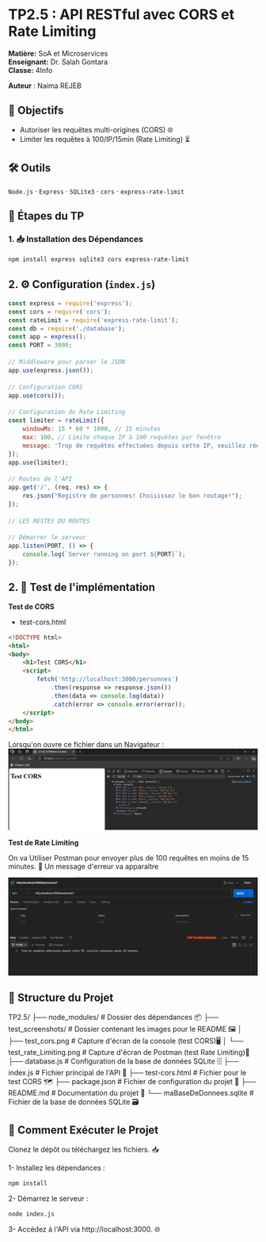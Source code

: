 # TP2.5 : API RESTful avec CORS et Rate Limiting  
**Matière:** SoA et Microservices  
**Enseignant:** Dr. Salah Gontara  
**Classe:** 4Info  

**Auteur** : Naima REJEB

## 🎯 Objectifs  
- Autoriser les requêtes multi-origines (CORS) 🌐  
- Limiter les requêtes à 100/IP/15min (Rate Limiting) ⏳  

## 🛠️ Outils  
`Node.js` · `Express` · `SQLite3` · `cors` · `express-rate-limit`  

## 📝 Étapes du TP

### 1. 📥 Installation des Dépendances
```bash
npm install express sqlite3 cors express-rate-limit
```

## 2. ⚙️ Configuration (`index.js`)  


```javascript
const express = require('express');
const cors = require('cors');
const rateLimit = require('express-rate-limit');
const db = require('./database');
const app = express();
const PORT = 3000;

// Middleware pour parser le JSON
app.use(express.json());

// Configuration CORS
app.use(cors());

// Configuration du Rate Limiting
const limiter = rateLimit({
    windowMs: 15 * 60 * 1000, // 15 minutes
    max: 100, // Limite chaque IP à 100 requêtes par fenêtre
    message: 'Trop de requêtes effectuées depuis cette IP, veuillez réessayer après 15 minutes.'
});
app.use(limiter);

// Routes de l'API
app.get('/', (req, res) => {
    res.json("Registre de personnes! Choisissez le bon routage!");
});

// LES RESTES DU ROUTES 

// Démarrer le serveur
app.listen(PORT, () => {
    console.log(`Server running on port ${PORT}`);
}); 
```

## 2. 🧪 Test de l'implémentation

**Test de CORS**
* test-cors.html  
```html
<!DOCTYPE html>
<html>
<body>
    <h1>Test CORS</h1>
    <script>
        fetch('http://localhost:3000/personnes')
            .then(response => response.json())
            .then(data => console.log(data))
            .catch(error => console.error(error));
    </script>
</body>
</html>
```

Lorsqu'on ouvre ce fichier dans un Navigateur : 
![test-cors](test_screenshots/test_cors.png)

**Test de Rate Limiting**

On va Utiliser Postman pour envoyer plus de 100 requêtes en moins de 15 minutes. 🚀
Un message d'erreur va apparaître 

![test-rate-limiting](test_screenshots/test_rate_limiting.png)


## 📂 Structure du Projet

TP2.5/
├── node_modules/                # Dossier des dépendances 📦
├── test_screenshots/            # Dossier contenant les images pour le README 🖼️
│   ├── test_cors.png            # Capture d'écran de la console (test CORS)🖥️
│   └── test_rate_Limiting.png   # Capture d'écran de Postman (test Rate Limiting)📨
├── database.js                  # Configuration de la base de données SQLite 🗄️
├── index.js                     # Fichier principal de l'API 🚀
├── test-cors.html               # Fichier pour le test CORS 🗺️
├── package.json                 # Fichier de configuration du projet 📄
├── README.md                    # Documentation du projet 📖
└── maBaseDeDonnees.sqlite       # Fichier de la base de données SQLite 🗃️

## 🚀 Comment Exécuter le Projet
Clonez le dépôt ou téléchargez les fichiers. 📥

1- Installez les dépendances :

```bash
npm install 
```
2- Démarrez le serveur :
```bash
node index.js
```
3- Accédez à l'API via http://localhost:3000. 🌐